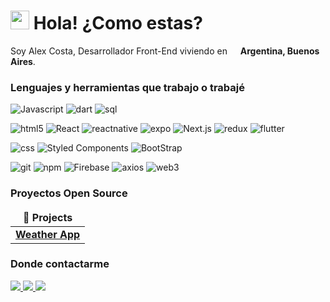 <h1><img src="https://emojis.slackmojis.com/emojis/images/1531849430/4246/blob-sunglasses.gif?1531849430" width="30"/> Hola! ¿Como estas?</h1>


<p>Soy Alex Costa, Desarrollador Front-End viviendo en <img src="https://github.com/alexcostai/alexcostai/assets/29156155/6166eb47-3b2a-473e-833d-71d448f6c1b8" width="13"/> <b> Argentina, Buenos Aires</b>.

<h3>Lenguajes y herramientas que trabajo o trabajé</h3>
<p>
  <img alt="Javascript" src="https://img.shields.io/badge/-Javascript-F7B93E?style=flat-square&logo=typescript&logoColor=white" />
  <img alt="dart" src="https://img.shields.io/badge/-Dart-0175C2?style=flat-square&logo=dart&logoColor=white" />
  <img alt="sql" src="https://img.shields.io/badge/-SQL-4479A1?style=flat-square&logo=mysql&logoColor=white" />
  
</p>
<p>
  <img alt="html5" src="https://img.shields.io/badge/-HTML5-E34F26?style=flat-square&logo=html5&logoColor=white" />
  <img alt="React" src="https://img.shields.io/badge/-React-1A8FB7?style=flat-square&logo=react&logoColor=white" />
  <img alt="reactnative" src="https://img.shields.io/badge/-React%20Native-1A8FB7?style=flat-square&logo=react&logoColor=white" />
  <img alt="expo" src="https://img.shields.io/badge/-Expo-000000?style=flat-square&logo=expo&logoColor=white" />
  <img alt="Next.js" src="https://img.shields.io/badge/-NextJs-000000?style=flat-square&logo=next.js&logoColor=white" />
  <img alt="redux" src="https://img.shields.io/badge/-Redux-764ABC?style=flat-square&logo=redux&logoColor=white" />
  <img alt="flutter" src="https://img.shields.io/badge/-Flutter-45b8d8?style=flat-square&logo=flutter&logoColor=white" />
</p>
<p>
  <img alt="css" src="https://img.shields.io/badge/-CSS-45b8d8?style=flat-square&logo=css3&logoColor=white" />
  <img alt="Styled Components" src="https://img.shields.io/badge/-Styled_Components-db7092?style=flat-square&logo=styled-components&logoColor=white" />
  <img alt="BootStrap" src="https://img.shields.io/badge/-Bootstrap-764ABC?style=flat-square&logo=bootstrap&logoColor=white" />
</p>
<p>
  <img alt="git" src="https://img.shields.io/badge/-Git-F05032?style=flat-square&logo=git&logoColor=white" />
  <img alt="npm" src="https://img.shields.io/badge/-NPM-CB3837?style=flat-square&logo=npm&logoColor=white" />
  <img alt="Firebase" src="https://img.shields.io/badge/-Firebase-FB542B?style=flat-square&logo=firebase&logoColor=white" />
  <img alt="axios" src="https://img.shields.io/badge/-Axios-764ABC?style=flat-square&logo=axios&logoColor=white" />
  <img alt="web3" src="https://img.shields.io/badge/-Web3-F16822?style=flat-square&logo=web3dotjs&logoColor=white" />
</p> 
  
<h3>Proyectos Open Source</h3>
<table>
  <thead align="center">
    <tr border: none;>
      <td><b>🎁 Projects</b></td>
    </tr>
  </thead>
  <tbody>
    <tr>
      <td><a href="https://github.com/alexcostai/weather-app"><b>Weather App</b></a></td>
    </tr>
  </tbody>
</table>

<h3>Donde contactarme</h3>
<p>
  <a href="https://personal-portfolio-0tdn.onrender.com/" alt="portfolio" target="_blank">
    <img src="https://img.shields.io/badge/Portafolio-3d3d3d?style=for-the-badge&logo=visualstudiocode&logoColor=white" />
  </a>
  <a href="https://linkedin.com/in/alexcostai" alt="LinkedIn" target="_blank">
    <img src="https://img.shields.io/badge/linkedin-0A66C2?style=for-the-badge&logo=linkedin&logoColor=white" />
  </a>
  <a href="mailto:alexunio28@gmail.com" alt="Gmail" target="_blank">
    <img src="https://img.shields.io/badge/email-EA4335?style=for-the-badge&logo=gmail&logoColor=white" />
  </a>
</p>
